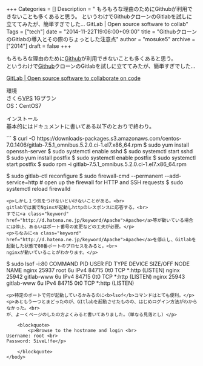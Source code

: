 +++
Categories = []
Description = " もろもろな理由のためにGithubが利用できないことも多くあると思う。 というわけでGithubクローンのGitlabを試しに立ててみたが、簡単すぎでした…  GitLab | Open source software to collab"
Tags = ["tech"]
date = "2014-11-22T19:06:00+09:00"
title = "GithubクローンのGitlabの導入とその際のちょっとした注意点"
author = "mosuke5"
archive = ["2014"]
draft = false
+++

<body>
<p>もろもろな理由のために<a class="keyword" href="http://d.hatena.ne.jp/keyword/Github">Github</a>が利用できないことも多くあると思う。<br>
というわけで<a class="keyword" href="http://d.hatena.ne.jp/keyword/Github">Github</a>クローンのGitlabを試しに立ててみたが、簡単すぎでした…</p>
<p><a href="https://about.gitlab.com/">GitLab | Open source software to collaborate on code</a></p>
<p>環境<br>
さくら<a class="keyword" href="http://d.hatena.ne.jp/keyword/VPS">VPS</a> 1Gプラン<br>
OS：CentOS7</p>
<p>インストール<br>
基本的にはドキュメントに書いてある以下のとおりで終わり。</p>
```
$ curl -O https://downloads-packages.s3.amazonaws.com/centos-7.0.1406/gitlab-7.5.1_omnibus.5.2.0.ci-1.el7.x86_64.rpm
$ sudo yum install openssh-server
$ sudo systemctl enable sshd
$ sudo systemctl start sshd
$ sudo yum install postfix
$ sudo systemctl enable postfix
$ sudo systemctl start postfix
$ sudo rpm -i gitlab-7.5.1_omnibus.5.2.0.ci-1.el7.x86_64.rpm

$ sudo gitlab-ctl reconfigure
$ sudo firewall-cmd --permanent --add-service=http # open up the firewall for HTTP and SSH requests
$ sudo systemctl reload firewalld 
```
<p>しかし１つ気をつけないといけないことがある。<br>
gitlabでは裏でNginxが起動しhttpのレスポンスに応答する。<br>
すでに<a class="keyword" href="http://d.hatena.ne.jp/keyword/Apache">Apache</a>等が動いている場合には停止、あるいはポート番号の変更などの工夫が必要。</p>
<p>ちなみに<a class="keyword" href="http://d.hatena.ne.jp/keyword/Apache">Apache</a>を停止し、Gitlabを起動した状態で80番ポートのプロセスをみると。<br>
nginxが動いていることがわかります。</p>
```
$ sudo lsof -i:80
COMMAND   PID       USER   FD   TYPE DEVICE SIZE/OFF NODE NAME
nginx   25937       root    6u  IPv4  84715      0t0  TCP *:http (LISTEN)
nginx   25942 gitlab-www    6u  IPv4  84715      0t0  TCP *:http (LISTEN)
nginx   25943 gitlab-www    6u  IPv4  84715      0t0  TCP *:http (LISTEN) 
```
<p>特定のポートで何が起動しているかみるのに<b>lsof</b>コマンドはとても便利。</p>
<p>あともう一つとまどったのが、GItlabを起動させたものの、はじめログイン方法がわからなかった。<br>
が、よーくページのしたの方よくみると書いてありました。（単なる見落とし）</p>

    <blockquote>
        <p>Browse to the hostname and login <br>
Username: root <br>
Password: 5iveL!fe</p>

    </blockquote>
</body>
